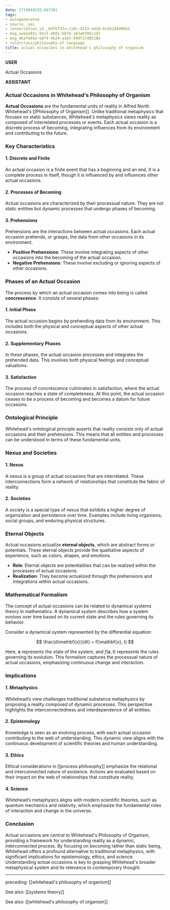 ```yaml
---
date: 1719944225.047301
tags:
- autogenerated
- source__oai
- conversation_id__0dfb733a-c18c-4233-a428-8c8418440bb3
- msg_aaa2a03c-93c5-40d1-bb78-183a6f85c1d7
- msg_d6af445e-e8f4-4b24-a3e5-99df17d0210e
- colorclass/philosophy-of-language
title: actual occasions in whitehead's philosophy of organism
---
```


**USER**

Actual Occasions


**ASSISTANT**

### Actual Occasions in Whitehead's Philosophy of Organism

**Actual Occasions** are the fundamental units of reality in Alfred North Whitehead's [[Philosophy of Organism]]. Unlike traditional metaphysics that focuses on static substances, Whitehead's metaphysics views reality as composed of interrelated processes or events. Each actual occasion is a discrete process of becoming, integrating influences from its environment and contributing to the future.

### Key Characteristics

#### 1. **Discrete and Finite**
An actual occasion is a finite event that has a beginning and an end. It is a complete process in itself, though it is influenced by and influences other actual occasions.

#### 2. **Processes of Becoming**
Actual occasions are characterized by their processual nature. They are not static entities but dynamic processes that undergo phases of becoming.

#### 3. **Prehensions**
Prehensions are the interactions between actual occasions. Each actual occasion prehends, or grasps, the data from other occasions in its environment.

- **Positive Prehensions**: These involve integrating aspects of other occasions into the becoming of the actual occasion.
- **Negative Prehensions**: These involve excluding or ignoring aspects of other occasions.

### Phases of an Actual Occasion

The process by which an actual occasion comes into being is called **concrescence**. It consists of several phases:

#### 1. **Initial Phase**
The actual occasion begins by prehending data from its environment. This includes both the physical and conceptual aspects of other actual occasions.

#### 2. **Supplementary Phases**
In these phases, the actual occasion processes and integrates the prehended data. This involves both physical feelings and conceptual valuations.

#### 3. **Satisfaction**
The process of concrescence culminates in satisfaction, where the actual occasion reaches a state of completeness. At this point, the actual occasion ceases to be a process of becoming and becomes a datum for future occasions.

### Ontological Principle

Whitehead's ontological principle asserts that reality consists only of actual occasions and their prehensions. This means that all entities and processes can be understood in terms of these fundamental units.

### Nexus and Societies

#### 1. **Nexus**
A nexus is a group of actual occasions that are interrelated. These interconnections form a network of relationships that constitute the fabric of reality.

#### 2. **Societies**
A society is a special type of nexus that exhibits a higher degree of organization and persistence over time. Examples include living organisms, social groups, and enduring physical structures.

### Eternal Objects

Actual occasions actualize **eternal objects**, which are abstract forms or potentials. These eternal objects provide the qualitative aspects of experience, such as colors, shapes, and emotions.

- **Role**: Eternal objects are potentialities that can be realized within the processes of actual occasions.
- **Realization**: They become actualized through the prehensions and integrations within actual occasions.

### Mathematical Formalism

The concept of actual occasions can be related to dynamical systems theory in mathematics. A dynamical system describes how a system evolves over time based on its current state and the rules governing its behavior.

Consider a dynamical system represented by the differential equation:

$$
\frac{d\mathbf{x}}{dt} = f(\mathbf{x}, t)
$$

Here, $\mathbf{x}$ represents the state of the system, and $f(\mathbf{x}, t)$ represents the rules governing its evolution. This formalism captures the processual nature of actual occasions, emphasizing continuous change and interaction.

### Implications

#### 1. **Metaphysics**
Whitehead’s view challenges traditional substance metaphysics by proposing a reality composed of dynamic processes. This perspective highlights the interconnectedness and interdependence of all entities.

#### 2. **Epistemology**
Knowledge is seen as an evolving process, with each actual occasion contributing to the web of understanding. This dynamic view aligns with the continuous development of scientific theories and human understanding.

#### 3. **Ethics**
Ethical considerations in [[process philosophy]] emphasize the relational and interconnected nature of existence. Actions are evaluated based on their impact on the web of relationships that constitute reality.

#### 4. **Science**
Whitehead’s metaphysics aligns with modern scientific theories, such as quantum mechanics and relativity, which emphasize the fundamental roles of interaction and change in the universe.

### Conclusion

Actual occasions are central to Whitehead's Philosophy of Organism, providing a framework for understanding reality as a dynamic, interconnected process. By focusing on becoming rather than static being, Whitehead offers a profound alternative to traditional metaphysics, with significant implications for epistemology, ethics, and science. Understanding actual occasions is key to grasping Whitehead's broader metaphysical system and its relevance to contemporary thought.


---

preceding: [[whitehead's philosophy of organism]]

See also: [[systems theory]]


See also: [[whitehead's philosophy of organism]]